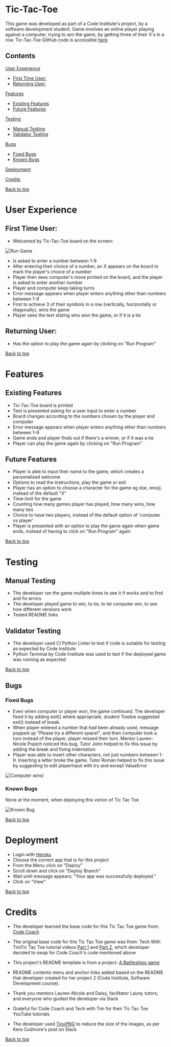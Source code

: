 # Tic-Tac-Toe

This game was developed as part of a Code Institute's project, by a software development student.
Game involves an online player playing against a computer, trying to win the game, 
by getting three of their X's in a row.
Tic-Tac-Toe GitHub code is accessible [here](https://github.com/BarbyKelly/tic-tac-toe/deployments/tic-tac-toe-bk)

## Contents

[User Experience](#user-experience)
  - [First Time User:](#first-time-user)
  - [Returning User:](#returning-user)

[Features](#features)
  - [Existing Features](#existing-features)
  - [Future Features](#future-features)

[Testing](#testing)
- [Manual Testing](#manual-testing)
- [Validator Testing](#validator-testing)

[Bugs](#bugs)
- [Fixed Bugs](#fixed-bugs)
- [Known Bugs](#known-bugs)

[Deployment](#deployment)

[Credits](#credits)

[Back to top](#contents)


# User Experience

## First Time User:

* Welcomed by Tic-Tac-Toe board on the screen:

![Run Game](documentation/rungame.png)

* Is asked to enter a number between 1-9
* After entering their choice of a number, an X appears on the board to mark the player's choice of a number
* Player then sees computer's move printed on the board, and the player is asked to enter another number
* Player and computer keep taking turns
* Error message appears when player enters anything other than numbers between 1-9
* First to achieve 3 of their symbols in a row (vertically, horizontally or diagonally), wins the game
* Player sees the text stating who won the game, or if it is a tie

## Returning User:

* Has the option to play the game again by clicking on "Run Program"

[Back to top](#contents)


# Features

## Existing Features

* Tic-Tac-Toe board is printed
* Text is presented asking for a user input to enter a number
* Board changes according to the numbers chosen by the player and computer
* Error message appears when player enters anything other than numbers between 1-9
* Game ends and player finds out if there's a winner, or if it was a tie
* Player can play the game again by clicking on "Run Program"


## Future Features

* Player is able to input their name to the game, which creates a personalised welcome
* Options to read the instructions, play the game or exit
* Player has an option to choose a character for the game eg star, emoji, instead of the default "X"
* Time limit for the game
* Counting how many games player has played, how many wins, how many ties
* Choice to have two players, instead of the default option of 'computer vs player'
* Player is presented with an option to play the game again when game ends, instead of having to click on "Run Program" again 

[Back to top](#contents)

# Testing

## Manual Testing

* The developer ran the game multiple times to see it if works and to find and fix errors
* The developer played game to win, to tie, to let computer win, to see how different versions work
* Tested README links

## Validator Testing

* The developer used CI Python Linter to test if code is suitable for testing as expected by Code Institute
* Python Terminal by Code Institute was used to test if the deployed game was running as expected

[Back to top](#contents)

## Bugs

### Fixed Bugs

* Even when computer or player won, the game continued. The developer fixed it by adding exit() where appropriate, student Towbie suggested exit() instead of break.
* When player entered a number that had been already used, message popped up "Please try a different space!", and then computer took a turn instead of the player, player missed their turn. Mentor Lauren-Nicole Popich noticed this bug. Tutor John helped to fix this issue by adding the break and fixing indentation
* Player was able to insert other characters, not just numbers between 1-9. Inserting a letter broke the game. Tutor Roman helped to fix this issue by suggesting to edit playerInput with try and except ValueError

![Computer wins!](documentation/computerwins.png)

### Known Bugs

None at the moment, when deploying this verion of Tic Tac Toe

![Known Bug](documentation/knownbug.png)


[Back to top](#contents)

# Deployment

- Login with [Heroku](https://www.heroku.com/auth/login)
- Choose the correct app that is for this project
- From the Menu click on "Deploy"
- Scroll down and click on "Deploy Branch"
- Wait until message appears: "Your app was successfully deployed."
- Click on "View"

[Back to top](#contents)

# Credits

- The developer learned the base code for this Tic Tac Toe game from: [Code Coach](https://youtu.be/dK6gJw4-NCo?feature=shared)

- The original base code for this Tic Tac Toe game was from: Tech With TimTic Tac Toe tutorial videos [Part 1](https://youtu.be/5s_lGC2sxwQ?feature=shared) and [Part 2](https://youtu.be/jAaJZLqryTI?feature=shared), which developer decided to swap for Code Coach's code mentioned above

- This project's README template is from a project: [A Battleships game](https://raw.githubusercontent.com/Code-Institute-Submissions/Battleships-P3-1/main/README.md)

- README contents menu and anchor links added based on the README that developer created for her project 2 (Code Institute, Software Development course).

- Thank you mentors Lauren-Nicole and Daisy, facilitator Laura; tutors; and everyone who guided the developer via Slack

- Grateful for Code Coach and Tech with Tim for their Tic Tac Toe YouTube tutorials

- The developer used [TinyPNG](https://tinypng.com/) to reduce the size of the images, as per Kera Cudmore's post on Slack 

[Back to top](#contents)